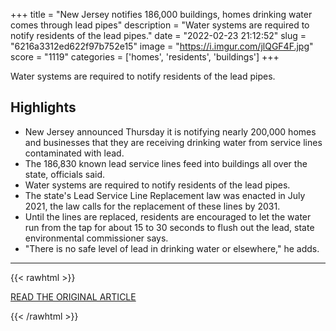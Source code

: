 +++
title = "New Jersey notifies 186,000 buildings, homes drinking water comes through lead pipes"
description = "Water systems are required to notify residents of the lead pipes."
date = "2022-02-23 21:12:52"
slug = "6216a3312ed622f97b752e15"
image = "https://i.imgur.com/jlQGF4F.jpg"
score = "1119"
categories = ['homes', 'residents', 'buildings']
+++

Water systems are required to notify residents of the lead pipes.

## Highlights

- New Jersey announced Thursday it is notifying nearly 200,000 homes and businesses that they are receiving drinking water from service lines contaminated with lead.
- The 186,830 known lead service lines feed into buildings all over the state, officials said.
- Water systems are required to notify residents of the lead pipes.
- The state's Lead Service Line Replacement law was enacted in July 2021, the law calls for the replacement of these lines by 2031.
- Until the lines are replaced, residents are encouraged to let the water run from the tap for about 15 to 30 seconds to flush out the lead, state environmental commissioner says.
- "There is no safe level of lead in drinking water or elsewhere," he adds.

---

{{< rawhtml >}}
  <p class="article-category">
    <a target="_blank" href="https://abcnews.go.com/US/jersey-notifies-186000-buildings-homes-drinking-water-lead/story?id=83040979">READ THE ORIGINAL ARTICLE</a>
  </p>
{{< /rawhtml >}}
